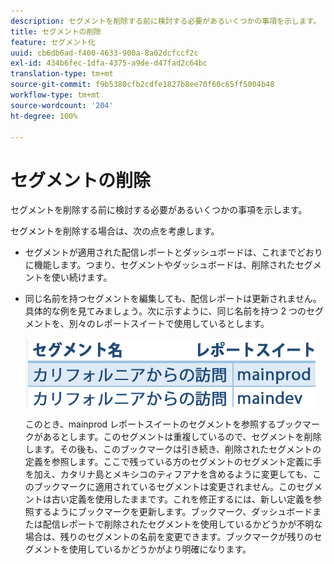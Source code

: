 ```yaml
---
description: セグメントを削除する前に検討する必要があるいくつかの事項を示します。
title: セグメントの削除
feature: セグメント化
uuid: cb6db6ad-f400-4633-900a-8a02dcfccf2c
exl-id: 434b6fec-1dfa-4375-a9de-d47fad2c64bc
translation-type: tm+mt
source-git-commit: f9b5380cfb2cdfe1827b8ee70f60c65ff5004b48
workflow-type: tm+mt
source-wordcount: '204'
ht-degree: 100%

---
```


# セグメントの削除

セグメントを削除する前に検討する必要があるいくつかの事項を示します。

セグメントを削除する場合は、次の点を考慮します。

* セグメントが適用された配信レポートとダッシュボードは、これまでどおりに機能します。つまり、セグメントやダッシュボードは、削除されたセグメントを使い続けます。
* 同じ名前を持つセグメントを編集しても、配信レポートは更新されません。具体的な例を見てみましょう。次に示すように、同じ名前を持つ 2 つのセグメントを、別々のレポートスイートで使用しているとします。

   ![](assets/duplicate_seg_names.png)

   このとき、mainprod レポートスイートのセグメントを参照するブックマークがあるとします。このセグメントは重複しているので、セグメントを削除します。その後も、このブックマークは引き続き、削除されたセグメントの定義を参照します。ここで残っている方のセグメントのセグメント定義に手を加え、カタリナ島とメキシコのティフアナを含めるように変更しても、このブックマークに適用されているセグメントは変更されません。このセグメントは古い定義を使用したままです。これを修正するには、新しい定義を参照するようにブックマークを更新します。ブックマーク、ダッシュボードまたは配信レポートで削除されたセグメントを使用しているかどうかが不明な場合は、残りのセグメントの名前を変更できます。ブックマークが残りのセグメントを使用しているかどうかがより明確になります。
